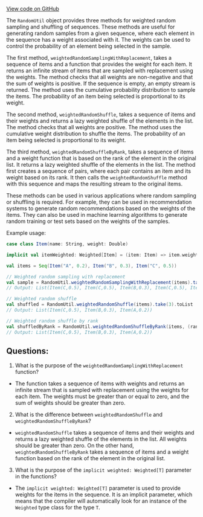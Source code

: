 [View code on GitHub](https://github.com/misbahsy/the-algorithm/follow-recommendations-service/common/src/main/scala/com/twitter/follow_recommendations/common/utils/RandomUtil.scala)

The `RandomUtil` object provides three methods for weighted random sampling and shuffling of sequences. These methods are useful for generating random samples from a given sequence, where each element in the sequence has a weight associated with it. The weights can be used to control the probability of an element being selected in the sample.

The first method, `weightedRandomSamplingWithReplacement`, takes a sequence of items and a function that provides the weight for each item. It returns an infinite stream of items that are sampled with replacement using the weights. The method checks that all weights are non-negative and that the sum of weights is positive. If the sequence is empty, an empty stream is returned. The method uses the cumulative probability distribution to sample the items. The probability of an item being selected is proportional to its weight.

The second method, `weightedRandomShuffle`, takes a sequence of items and their weights and returns a lazy weighted shuffle of the elements in the list. The method checks that all weights are positive. The method uses the cumulative weight distribution to shuffle the items. The probability of an item being selected is proportional to its weight.

The third method, `weightedRandomShuffleByRank`, takes a sequence of items and a weight function that is based on the rank of the element in the original list. It returns a lazy weighted shuffle of the elements in the list. The method first creates a sequence of pairs, where each pair contains an item and its weight based on its rank. It then calls the `weightedRandomShuffle` method with this sequence and maps the resulting stream to the original items.

These methods can be used in various applications where random sampling or shuffling is required. For example, they can be used in recommendation systems to generate random recommendations based on the weights of the items. They can also be used in machine learning algorithms to generate random training or test sets based on the weights of the samples. 

Example usage:

```scala
case class Item(name: String, weight: Double)

implicit val itemWeighted: Weighted[Item] = (item: Item) => item.weight

val items = Seq(Item("A", 0.2), Item("B", 0.3), Item("C", 0.5))

// Weighted random sampling with replacement
val sample = RandomUtil.weightedRandomSamplingWithReplacement(items).take(5).toList
// Output: List(Item(C,0.5), Item(C,0.5), Item(B,0.3), Item(C,0.5), Item(C,0.5))

// Weighted random shuffle
val shuffled = RandomUtil.weightedRandomShuffle(items).take(3).toList
// Output: List(Item(C,0.5), Item(B,0.3), Item(A,0.2))

// Weighted random shuffle by rank
val shuffledByRank = RandomUtil.weightedRandomShuffleByRank(items, (rank: Int) => 1.0 / (rank + 1)).take(3).toList
// Output: List(Item(C,0.5), Item(B,0.3), Item(A,0.2))
```
## Questions: 
 1. What is the purpose of the `weightedRandomSamplingWithReplacement` function?
- The function takes a sequence of items with weights and returns an infinite stream that is sampled with replacement using the weights for each item. The weights must be greater than or equal to zero, and the sum of weights should be greater than zero.

2. What is the difference between `weightedRandomShuffle` and `weightedRandomShuffleByRank`?
- `weightedRandomShuffle` takes a sequence of items and their weights and returns a lazy weighted shuffle of the elements in the list. All weights should be greater than zero. On the other hand, `weightedRandomShuffleByRank` takes a sequence of items and a weight function based on the rank of the element in the original list.

3. What is the purpose of the `implicit weighted: Weighted[T]` parameter in the functions?
- The `implicit weighted: Weighted[T]` parameter is used to provide weights for the items in the sequence. It is an implicit parameter, which means that the compiler will automatically look for an instance of the `Weighted` type class for the type `T`.